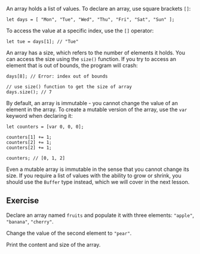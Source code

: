 An array holds a list of values. To declare an array, use square brackets `[]`:

```motoko
let days = [ "Mon", "Tue", "Wed", "Thu", "Fri", "Sat", "Sun" ];
```

To access the value at a specific index, use the `[]` operator:

```motoko
let tue = days[1]; // "Tue"
```

An array has a size, which refers to the number of elements it holds. You can access the size using the `size()` function. If you try to access an element that is out of bounds, the program will crash:

```motoko
days[8]; // Error: index out of bounds

// use size() function to get the size of array
days.size(); // 7
```

By default, an array is immutable - you cannot change the value of an element in the array. To create a mutable version of the array, use the `var` keyword when declaring it:

```motoko
let counters = [var 0, 0, 0];

counters[1] += 1;
counters[2] += 1;
counters[2] += 1;

counters; // [0, 1, 2]
```

Even a mutable array is immutable in the sense that you cannot change its size. If you require a list of values with the ability to grow or shrink, you should use the `Buffer` type instead, which we will cover in the next lesson.

## Exercise

Declare an array named `fruits` and populate it with three elements: `"apple"`, `"banana"`, `"cherry"`.

Change the value of the second element to `"pear"`.

Print the content and size of the array.
